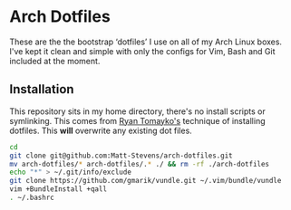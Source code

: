 # Arch Dotfiles

These are the the bootstrap ‘dotfiles’ I use on all of my Arch Linux boxes. I've kept it clean and simple with only the configs for Vim, Bash and Git included at the moment.

## Installation

This repository sits in my home directory, there's no install scripts or symlinking. This comes from [Ryan Tomayko's](https://github.com/rtomayko/dotfiles) technique of installing dotfiles. This **will** overwrite any existing dot files.

```bash
cd
git clone git@github.com:Matt-Stevens/arch-dotfiles.git
mv arch-dotfiles/* arch-dotfiles/.* ./ && rm -rf ./arch-dotfiles
echo "*" > ~/.git/info/exclude
git clone https://github.com/gmarik/vundle.git ~/.vim/bundle/vundle
vim +BundleInstall +qall
. ~/.bashrc
```
